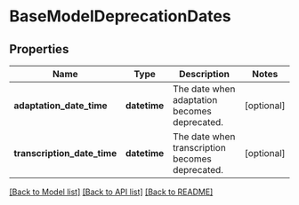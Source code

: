 # BaseModelDeprecationDates

## Properties
Name | Type | Description | Notes
------------ | ------------- | ------------- | -------------
**adaptation_date_time** | **datetime** | The date when adaptation becomes deprecated. | [optional] 
**transcription_date_time** | **datetime** | The date when transcription becomes deprecated. | [optional] 

[[Back to Model list]](../README.md#documentation-for-models) [[Back to API list]](../README.md#documentation-for-api-endpoints) [[Back to README]](../README.md)

